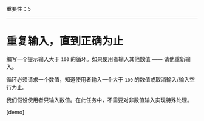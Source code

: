 重要性：5

---

# 重复输入，直到正确为止

编写一个提示输入大于 `100` 的循环。如果使用者输入其他数值 —— 请他重新输入。

循环必须请求一个数值，知道使用者输入一个大于 `100` 的数值或取消输入/输入空行为止。

我们假设使用者只输入数值。在此任务中，不需要对非数值输入实现特殊处理。

[demo]
